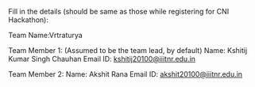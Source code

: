 Fill in the details (should be same as those while registering for CNI Hackathon):

Team Name:Vrtraturya

Team Member 1: (Assumed to be the team lead, by default)
Name: Kshitij Kumar Singh Chauhan
Email ID: kshitij20100@iiitnr.edu.in

Team Member 2:
Name: Akshit Rana
Email ID: akshit20100@iiitnr.edu.in
